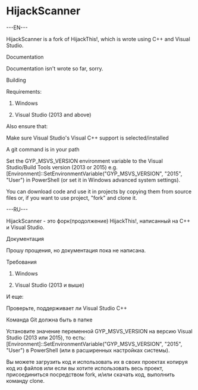 # HijackScanner
---EN---

HijackScanner is a fork of HijackThis!, which is wrote using C++ and Visual Studio. 

Documentation

Documentation isn't wrote so far, sorry.

Building

Requirements:

1. Windows

2. Visual Studio (2013 and above)

Also ensure that:

Make sure Visual Studio's Visual C++ support is selected/installed

A git command is in your path

Set the GYP_MSVS_VERSION environment variable to the Visual Studio/Build Tools version (2013 or 2015) e.g. [Environment]::SetEnvironmentVariable("GYP_MSVS_VERSION", "2015", "User") in PowerShell (or set it in Windows advanced system settings).

You can download code and use it in projects by copying them from source files or, if you want to use project, "fork" and clone it.

---RU---

HijackScanner - это форк(продолжение) HijackThis!, написанный на C++ и Visual Studio.

Документация

Прошу прощения, но документация пока не написана.

Требования

1. Windows

2. Visual Studio (2013 и выше)

И еще:

Проверьте, поддерживает ли Visual Studio C++

Команда Git должна быть в папке

Установите значение переменной GYP_MSVS_VERSION на версию Visual Studio (2013 или 2015), то есть:
[Environment]::SetEnvironmentVariable("GYP_MSVS_VERSION", "2015", "User") в PowerShell (или в расширенных настройках системы).

Вы можете загрузить код и использовать их в своих проектах копируя код из файлов или если вы хотите использовать весь проект, присоединиться посредством fork, и/или скачать код, выполнить команду clone.
